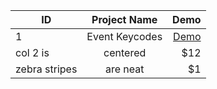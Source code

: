 | ID            | Project Name  | Demo  |
| ------------- |:-------------:| -----:|
| 1 | Event Keycodes | [Demo](https://mini-projects.selcukguler.com/event-keycodes) |
| col 2 is      | centered      |   $12 |
| zebra stripes | are neat      |    $1 |
